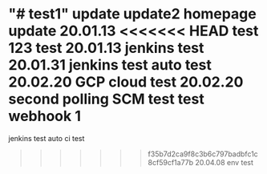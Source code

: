 "# test1"
update
update2
homepage update 20.01.13
<<<<<<< HEAD
test 123
test 20.01.13 jenkins
test 20.01.31 jenkins
test auto
test 20.02.20 GCP cloud
test 20.02.20 second polling SCM test
test webhook 1
=======
jenkins test
auto ci test
>>>>>>> f35b7d2ca9f8c3b6c797badbfc1c8cf59cf1a77b
20.04.08 env test 
